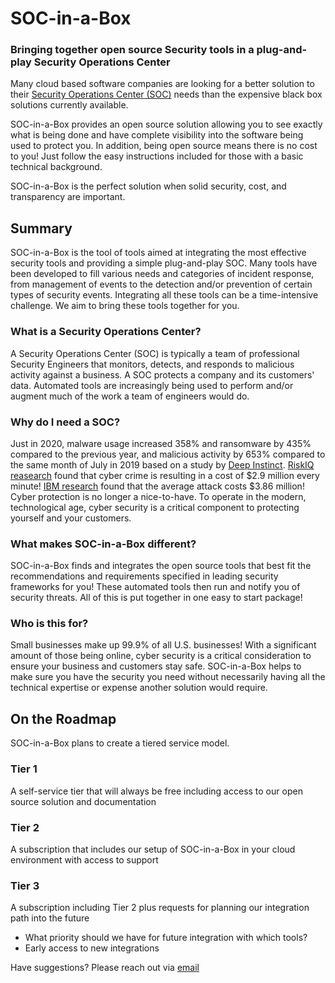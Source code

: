 # SOC-in-a-Box
### Bringing together open source Security tools in a plug-and-play Security Operations Center
Many cloud based software companies are looking for a better solution to their [Security Operations Center (SOC)](#what-is-a-security-operations-center) needs than the expensive black box solutions currently available.

SOC-in-a-Box provides an open source solution allowing you to see exactly what is being done and have complete visibility into the software being used to protect you. In addition, being open source means there is no cost to you! Just follow the easy instructions included for those with a basic technical background.

SOC-in-a-Box is the perfect solution when solid security, cost, and transparency are important.

## Summary
SOC-in-a-Box is the tool of tools aimed at integrating the most effective security tools and providing a simple plug-and-play SOC. Many tools have been developed to fill various needs and categories of incident response, from management of events to the detection and/or prevention of certain types of security events. Integrating all these tools can be a time-intensive challenge. We aim to bring these tools together for you.

### What is a Security Operations Center?
A Security Operations Center (SOC) is typically a team of professional Security Engineers that monitors, detects, and responds to malicious activity against a business. A SOC protects a company and its customers' data. Automated tools are increasingly being used to perform and/or augment much of the work a team of engineers would do.

### Why do I need a SOC?
Just in 2020, malware usage increased 358% and ransomware by 435% compared to the previous year, and malicious activity by 653% compared to the same month of July in 2019 based on a study by [Deep Instinct](https://www.helpnetsecurity.com/2021/02/17/malware-2020/). [RiskIQ reasearch](https://www.riskiq.com/resources/infographic/evil-internet-minute-2019/) found that cyber crime is resulting in a cost of $2.9 million every minute! [IBM research](https://www.ibm.com/security/digital-assets/cost-data-breach-report/#/)  found that the average attack costs $3.86 million! Cyber protection is no longer a nice-to-have. To operate in the modern, technological age, cyber security is a critical component to protecting yourself and your customers.

### What makes SOC-in-a-Box different?
SOC-in-a-Box finds and integrates the open source tools that best fit the recommendations and requirements specified in leading security frameworks for you! These automated tools then run and notify you of security threats. All of this is put together in one easy to start package!

### Who is this for?
Small businesses make up 99.9% of all U.S. businesses! With a significant amount of those being online, cyber security is a critical consideration to ensure your business and customers stay safe. SOC-in-a-Box helps to make sure you have the security you need without necessarily having all the technical expertise or expense another solution would require.

## On the Roadmap
SOC-in-a-Box plans to create a tiered service model. 
### Tier 1
A self-service tier that will always be free including access to our open source solution and documentation
### Tier 2
A subscription that includes our setup of SOC-in-a-Box in your cloud environment with access to support
### Tier 3
A subscription including Tier 2 plus requests for planning our integration path into the future 
- What priority should we have for future integration with which tools? 
- Early access to new integrations

Have suggestions? Please reach out via [email](mailto:socinabox@pm.me)
